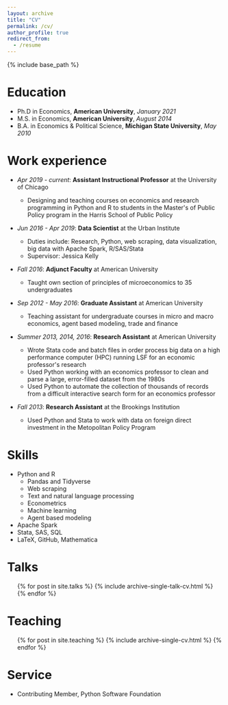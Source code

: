 ```yaml
---
layout: archive
title: "CV"
permalink: /cv/
author_profile: true
redirect_from:
  - /resume
---
```


{% include base_path %}

<!-- My **one-page resume**: [PDF](http://levyjeff.github.io/files/Levy_CV_brief.pdf) -->

<!-- My **academic CV**: [PDF](http://levyjeff.github.io/files/Levy_CV_academic.pdf) -->

Education
======
* Ph.D in Economics, __American University__, _January 2021_
* M.S. in Economics, __American University__, _August 2014_
* B.A. in Economics & Political Science, __Michigan State University__, _May 2010_

Work experience
======
* *Apr 2019 - current*: **Assistant Instructional Professor** at the University of Chicago
  * Designing and teaching courses on economics and research programming in Python and R to students in the Master's of Public Policy program in the Harris School of Public Policy

* *Jun 2016 - Apr 2019*: **Data Scientist** at the Urban Institute
  * Duties include: Research, Python, web scraping, data visualization, big data with Apache Spark, R/SAS/Stata
  * Supervisor: Jessica Kelly

* *Fall 2016*: **Adjunct Faculty** at American University
  * Taught own section of principles of microeconomics to 35 undergraduates
  
* *Sep 2012 - May 2016*: **Graduate Assistant** at American University
  * Teaching assistant for undergraduate courses in micro and macro economics, agent based modeling, trade and finance
  
* *Summer 2013, 2014, 2016*: **Research Assistant** at American University
  * Wrote Stata code and batch files in order process big data on a high performance computer (HPC) running LSF for an economic professor's research
  * Used Python working with an economics professor to clean and parse a large, error-filled dataset from the 1980s
  * Used Python to automate the collection of thousands of records from a difficult interactive search form for an economics professor
  
* *Fall 2013*: **Research Assistant** at the Brookings Institution
  * Used Python and Stata to work with data on foreign direct investment in the Metopolitan Policy Program
  
Skills
======
* Python and R
  * Pandas and Tidyverse
  * Web scraping
  * Text and natural language processing
  * Econometrics
  * Machine learning
  * Agent based modeling
* Apache Spark
* Stata, SAS, SQL
* LaTeX, GitHub, Mathematica

Talks
======
  <ul>{% for post in site.talks %}
    {% include archive-single-talk-cv.html %}
  {% endfor %}</ul>
  
Teaching
======
  <ul>{% for post in site.teaching %}
    {% include archive-single-cv.html %}
  {% endfor %}</ul>
  
Service
======
* Contributing Member, Python Software Foundation
